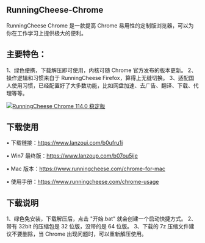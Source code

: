 ## RunningCheese-Chrome


RunningCheese Chrome 是一款提高 Chrome 易用性的定制版浏览器，可以为你在工作学习上提供极大的便利。


## 主要特色：

1、绿色便携，下载解压即可使用，内核可随 Chrome 官方发布的版本更新。
2、操作逻辑和习惯来自于 RunningCheese Firefox，算得上无缝切换。
3、适配国人使用习惯，已经配置好了大多数功能，比如网盘加速、去广告、翻译、下载、代理等等。


[![RunningCheese Chrome 114.0 稳定版](https://image.baidu.com/search/down?url=https://tvax1.sinaimg.cn/large/002eZq73gy1gvmxwfuvo2j61400p0hdt02.jpg)](https://image.baidu.com/search/down?url=https://tvax1.sinaimg.cn/large/002eZq73gy1gvmxwfuvo2j61400p0hdt02.jpg)


## 下载使用

• 下载链接：https://www.lanzoui.com/b0ufru1i

• Win7 最终版：https://www.lanzoup.com/b07ou5ije

• Mac 版本：https://www.runningcheese.com/chrome-for-mac

• 使用手册：https://www.runningcheese.com/chrome-usage


## 下载说明

1、绿色免安装，下载解压后，点击 "开始.bat" 就会创建一个启动快捷方式。
2、带有 32bit 的压缩包是 32 位版，没带的是 64 位版。
3、下载的 7z 压缩文件建议不要删除，当 Chrome 出现问题时，可以重新解压使用。 

